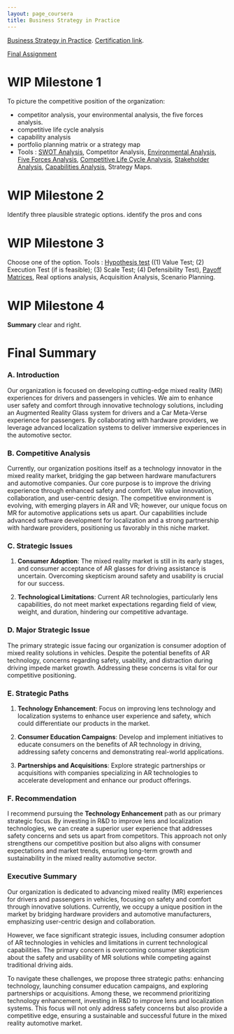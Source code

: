 ```yaml
---
layout: page_coursera
title: Business Strategy in Practice
---
```


[Business Strategy in Practice](https://www.coursera.org/learn/uva-darden-business-strategy-capstone/home/module/1). [Certification link](https://www.coursera.org/account/accomplishments/verify/H93KOZMVNP14).

[Final Assignment](../6strategy_in_p_fa)

# WIP Milestone 1

To picture the competitive position of the organization:
* competitor analysis, your environmental analysis, the five forces analysis.
* competitive life cycle analysis
* capability analysis
* portfolio planning matrix or a strategy map
* Tools : [SWOT Analysis](../2strategy/#l1), Competitor Analysis, [Environmental Analysis](../2strategy/#l1), [Five Forces Analysis](../2strategy/#l2), [Competitive Life Cycle Analysis](../3strategy_adv/#l1), [Stakeholder Analysis](../3strategy_adv/#l4), [Capabilities Analysis](../2strategy/#l3), Strategy Maps.

# WIP Milestone 2

Identify three plausible strategic options. identify the pros and cons


# WIP Milestone 3

Choose one of the option. Tools : [Hypothesis test](../5strategy_plan/#l1) ((1) Value Test; (2) Execution Test (if is feasible); (3) Scale Test; (4) Defensibility Test), [Payoff Matrices](../4strategy_grow/#l3), Real options analysis, Acquisition Analysis, Scenario Planning.


# WIP Milestone 4

**Summary** clear and right.

# Final Summary

### A. Introduction

Our organization is focused on developing cutting-edge mixed reality (MR) experiences for drivers and passengers in vehicles. We aim to enhance user safety and comfort through innovative technology solutions, including an Augmented Reality Glass system for drivers and a Car Meta-Verse experience for passengers. By collaborating with hardware providers, we leverage advanced localization systems to deliver immersive experiences in the automotive sector.

### B. Competitive Analysis

Currently, our organization positions itself as a technology innovator in the mixed reality market, bridging the gap between hardware manufacturers and automotive companies. Our core purpose is to improve the driving experience through enhanced safety and comfort. We value innovation, collaboration, and user-centric design. The competitive environment is evolving, with emerging players in AR and VR; however, our unique focus on MR for automotive applications sets us apart. Our capabilities include advanced software development for localization and a strong partnership with hardware providers, positioning us favorably in this niche market.

### C. Strategic Issues

1. **Consumer Adoption**: The mixed reality market is still in its early stages, and consumer acceptance of AR glasses for driving assistance is uncertain. Overcoming skepticism around safety and usability is crucial for our success.

2. **Technological Limitations**: Current AR technologies, particularly lens capabilities, do not meet market expectations regarding field of view, weight, and duration, hindering our competitive advantage.

### D. Major Strategic Issue

The primary strategic issue facing our organization is consumer adoption of mixed reality solutions in vehicles. Despite the potential benefits of AR technology, concerns regarding safety, usability, and distraction during driving impede market growth. Addressing these concerns is vital for our competitive positioning.

### E. Strategic Paths

1. **Technology Enhancement**: Focus on improving lens technology and localization systems to enhance user experience and safety, which could differentiate our products in the market.

2. **Consumer Education Campaigns**: Develop and implement initiatives to educate consumers on the benefits of AR technology in driving, addressing safety concerns and demonstrating real-world applications.

3. **Partnerships and Acquisitions**: Explore strategic partnerships or acquisitions with companies specializing in AR technologies to accelerate development and enhance our product offerings.

### F. Recommendation

I recommend pursuing the **Technology Enhancement** path as our primary strategic focus. By investing in R&D to improve lens and localization technologies, we can create a superior user experience that addresses safety concerns and sets us apart from competitors. This approach not only strengthens our competitive position but also aligns with consumer expectations and market trends, ensuring long-term growth and sustainability in the mixed reality automotive sector.

### Executive Summary

Our organization is dedicated to advancing mixed reality (MR) experiences for drivers and passengers in vehicles, focusing on safety and comfort through innovative solutions. Currently, we occupy a unique position in the market by bridging hardware providers and automotive manufacturers, emphasizing user-centric design and collaboration.

However, we face significant strategic issues, including consumer adoption of AR technologies in vehicles and limitations in current technological capabilities. The primary concern is overcoming consumer skepticism about the safety and usability of MR solutions while competing against traditional driving aids.

To navigate these challenges, we propose three strategic paths: enhancing technology, launching consumer education campaigns, and exploring partnerships or acquisitions. Among these, we recommend prioritizing technology enhancement, investing in R&D to improve lens and localization systems. This focus will not only address safety concerns but also provide a competitive edge, ensuring a sustainable and successful future in the mixed reality automotive market.
